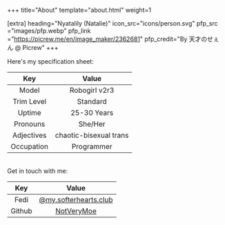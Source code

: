 +++
title="About"
template="about.html"
weight=1

[extra]
heading="Nyatalily (Natalie)"
icon_src="icons/person.svg"
pfp_src   ="images/pfp.webp"
pfp_link  ="https://picrew.me/en/image_maker/2362681"
pfp_credit="By 天才のせぇん @ Picrew"
+++

Here's my specification sheet:

| Key         | Value                  |
|:-----------:|:----------------------:|
| Model       | Robogirl v2r3          |
| Trim Level  | Standard               |
| Uptime      | 25-30 Years            |
| Pronouns    | She/Her                |
| Adjectives  | chaotic-bisexual trans |
| Occupation  | Programmer             |

<br/>Get in touch with me:

| Key         | Value                  |
|:-----------:|:----------------------:|
| Fedi        | [@my.softerhearts.club](https://my.softerhearts.club/@natalie) |
| Github      | [NotVeryMoe](https://github.com/notverymoe) |